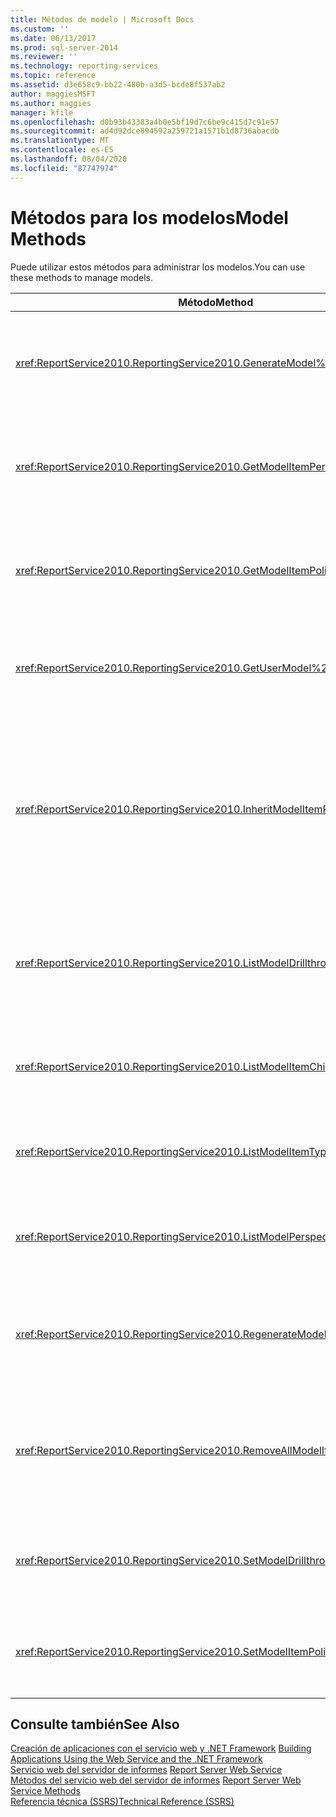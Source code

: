 ```yaml
---
title: Métodos de modelo | Microsoft Docs
ms.custom: ''
ms.date: 06/13/2017
ms.prod: sql-server-2014
ms.reviewer: ''
ms.technology: reporting-services
ms.topic: reference
ms.assetid: d3e658c9-bb22-480b-a3d5-bcde8f537ab2
author: maggiesMSFT
ms.author: maggies
manager: kfile
ms.openlocfilehash: d0b93b43383a4b0e5bf19d7c6be9c415d7c91e57
ms.sourcegitcommit: ad4d92dce894592a259721a1571b1d8736abacdb
ms.translationtype: MT
ms.contentlocale: es-ES
ms.lasthandoff: 08/04/2020
ms.locfileid: "87747974"
---
```

# <a name="model-methods"></a><span data-ttu-id="98784-102">Métodos para los modelos</span><span class="sxs-lookup"><span data-stu-id="98784-102">Model Methods</span></span>
  <span data-ttu-id="98784-103">Puede utilizar estos métodos para administrar los modelos.</span><span class="sxs-lookup"><span data-stu-id="98784-103">You can use these methods to manage models.</span></span>  
  
|<span data-ttu-id="98784-104">Método</span><span class="sxs-lookup"><span data-stu-id="98784-104">Method</span></span>|<span data-ttu-id="98784-105">Acción</span><span class="sxs-lookup"><span data-stu-id="98784-105">Action</span></span>|  
|------------|------------|  
|<xref:ReportService2010.ReportingService2010.GenerateModel%2A>|<span data-ttu-id="98784-106">Genera un modelo predeterminado encima de un origen de datos compartido.</span><span class="sxs-lookup"><span data-stu-id="98784-106">Generates a default model on top of a shared data source.</span></span>|  
|<xref:ReportService2010.ReportingService2010.GetModelItemPermissions%2A>|<span data-ttu-id="98784-107">Recupera los permisos de usuario que están asociados al elemento de modelo.</span><span class="sxs-lookup"><span data-stu-id="98784-107">Retrieves the user permissions that are associated with the model item.</span></span>|  
|<xref:ReportService2010.ReportingService2010.GetModelItemPolicies%2A>|<span data-ttu-id="98784-108">Recupera las directivas que están asociadas a un elemento de modelo.</span><span class="sxs-lookup"><span data-stu-id="98784-108">Retrieves the policies that are associated with a model item.</span></span>|  
|<xref:ReportService2010.ReportingService2010.GetUserModel%2A>|<span data-ttu-id="98784-109">Devuelve la parte semántica de un modelo para el usuario actual.</span><span class="sxs-lookup"><span data-stu-id="98784-109">Returns the semantic piece of a model for the current user.</span></span>|  
|<xref:ReportService2010.ReportingService2010.InheritModelItemParentSecurity%2A>|<span data-ttu-id="98784-110">Elimina las directivas que están asociadas a un elemento de modelo y hace que el elemento de modelo herede las directivas de su elemento primario.</span><span class="sxs-lookup"><span data-stu-id="98784-110">Deletes the policies that are associated with a model item and causes the model item to inherit the policies from its parent.</span></span>|  
|<xref:ReportService2010.ReportingService2010.ListModelDrillthroughReports%2A>|<span data-ttu-id="98784-111">Enumera los informes detallados que están asociados a una entidad en un modelo.</span><span class="sxs-lookup"><span data-stu-id="98784-111">Lists drillthrough reports that are associated with an entity in a model.</span></span>|  
|<xref:ReportService2010.ReportingService2010.ListModelItemChildren%2A>|<span data-ttu-id="98784-112">Devuelve una matriz de elementos secundarios del elemento de modelo.</span><span class="sxs-lookup"><span data-stu-id="98784-112">Returns an array of model item child elements.</span></span>|  
|<xref:ReportService2010.ReportingService2010.ListModelItemTypes%2A>|<span data-ttu-id="98784-113">Devuelve una lista de los tipos de elemento de modelo admitidos.</span><span class="sxs-lookup"><span data-stu-id="98784-113">Returns a list of supported model item types.</span></span>|  
|<xref:ReportService2010.ReportingService2010.ListModelPerspectives%2A>|<span data-ttu-id="98784-114">Enumera los modelos y perspectivas que están disponibles para el usuario.</span><span class="sxs-lookup"><span data-stu-id="98784-114">Lists models and perspectives that are available to the user.</span></span>|  
|<xref:ReportService2010.ReportingService2010.RegenerateModel%2A>|<span data-ttu-id="98784-115">Actualiza un modelo existente según los cambios del esquema del origen de datos.</span><span class="sxs-lookup"><span data-stu-id="98784-115">Updates an existing model based on changes to the data source schema.</span></span>|  
|<xref:ReportService2010.ReportingService2010.RemoveAllModelItemPolicies%2A>|<span data-ttu-id="98784-116">Elimina todas las directivas que están asociadas a los elementos de modelo en el modelo especificado.</span><span class="sxs-lookup"><span data-stu-id="98784-116">Deletes all policies that are associated with model items in the specified model.</span></span>|  
|<xref:ReportService2010.ReportingService2010.SetModelDrillthroughReports%2A>|<span data-ttu-id="98784-117">Asocia un conjunto de informes detallados junto con un modelo.</span><span class="sxs-lookup"><span data-stu-id="98784-117">Associates a set of drillthrough reports together with a model.</span></span>|  
|<xref:ReportService2010.ReportingService2010.SetModelItemPolicies%2A>|<span data-ttu-id="98784-118">Establece las directivas de seguridad en un elemento de modelo.</span><span class="sxs-lookup"><span data-stu-id="98784-118">Sets security policies on a model item.</span></span>|  
  
## <a name="see-also"></a><span data-ttu-id="98784-119">Consulte también</span><span class="sxs-lookup"><span data-stu-id="98784-119">See Also</span></span>  
 <span data-ttu-id="98784-120">[Creación de aplicaciones con el servicio web y .NET Framework](../net-framework/building-applications-using-the-web-service-and-the-net-framework.md) </span><span class="sxs-lookup"><span data-stu-id="98784-120">[Building Applications Using the Web Service and the .NET Framework](../net-framework/building-applications-using-the-web-service-and-the-net-framework.md) </span></span>  
 <span data-ttu-id="98784-121">[Servicio web del servidor de informes](../report-server-web-service.md) </span><span class="sxs-lookup"><span data-stu-id="98784-121">[Report Server Web Service](../report-server-web-service.md) </span></span>  
 <span data-ttu-id="98784-122">[Métodos del servicio web del servidor de informes](report-server-web-service-methods.md) </span><span class="sxs-lookup"><span data-stu-id="98784-122">[Report Server Web Service Methods](report-server-web-service-methods.md) </span></span>  
 [<span data-ttu-id="98784-123">Referencia técnica &#40;SSRS&#41;</span><span class="sxs-lookup"><span data-stu-id="98784-123">Technical Reference &#40;SSRS&#41;</span></span>](../../technical-reference-ssrs.md)  
  
  
